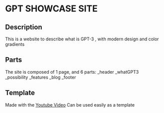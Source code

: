 # GPT SHOWCASE SITE

## Description

This is a website to describe what is GPT-3 , with modern design and color gradients

## Parts

The site is composed of 1 page, and 6 parts:
_header
_whatGPT3
_possibility
_features
_blog
_footer

## Template

Made with the  [Youtube Video](https://www.youtube.com/watch?v=F627pKNUCVQ&t=388s)
Can be used easily as a template


